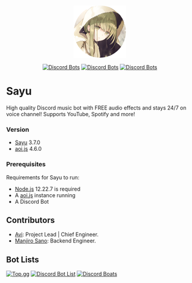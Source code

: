 <div align="center">
    <img src="https://github.com/shahriaravi/Sayu/blob/main/assets/Sayu.png?raw=true" width="140px" height="140px" /><br>
</div>

<div align="center">

[![Discord Bots](https://top.gg/api/widget/status/872844020416675892.svg?noavatar=true)](https://top.gg/bot/872844020416675892)
[![Discord Bots](https://top.gg/api/widget/servers/872844020416675892.svg?noavatar=true)](https://top.gg/bot/872844020416675892)
[![Discord Bots](https://top.gg/api/widget/upvotes/872844020416675892.svg?noavatar=true)](https://top.gg/bot/872844020416675892)

</div>

<h1>Sayu</h1>

High quality Discord music bot with FREE audio effects and stays 24/7 on voice channel! Supports YouTube, Spotify and more!

### Version
- [Sayu](https://sayubot.xyz/) 3.7.0
- [aoi.js](https://aoi.js.org/) 4.6.0


### Prerequisites

Requirements for Sayu to run:
- [Node.js](https://nodejs.org/en/download/) 12.22.7 is required
- A [aoi.js](https://aoi.js.org/) instance running
- A Discord Bot 
            

## Contributors
- [Avi](https://github.com/shahriaravi): Project Lead | Chief Engineer.
- [Manjiro Sano](https://github.com/ManjiroSano): Backend Engineer.

## Bot Lists
[![Top.gg](https://top.gg/api/widget/872844020416675892.svg)](https://top.gg/bot/872844020416675892)
[![Discord Bot List](https://discordbotlist.com/api/bots/sayu/widget)](https://discordbotlist.com/bots/sayu)
[![Discord Boats](https://discord.boats/api/widget/872844020416675892)](https://discord.boats/bot/872844020416675892)
